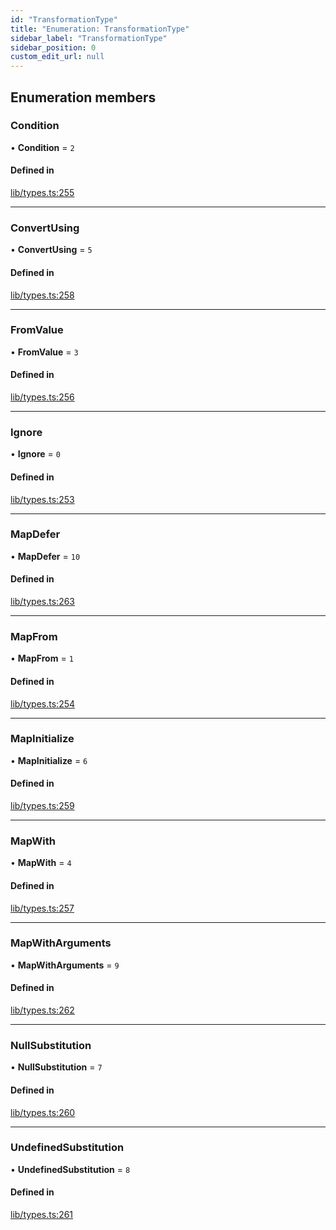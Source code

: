 ```yaml
---
id: "TransformationType"
title: "Enumeration: TransformationType"
sidebar_label: "TransformationType"
sidebar_position: 0
custom_edit_url: null
---
```


## Enumeration members

### Condition

• **Condition** = `2`

#### Defined in

[lib/types.ts:255](https://github.com/nartc/mapper/blob/26cdf55/packages/core/src/lib/types.ts#L255)

___

### ConvertUsing

• **ConvertUsing** = `5`

#### Defined in

[lib/types.ts:258](https://github.com/nartc/mapper/blob/26cdf55/packages/core/src/lib/types.ts#L258)

___

### FromValue

• **FromValue** = `3`

#### Defined in

[lib/types.ts:256](https://github.com/nartc/mapper/blob/26cdf55/packages/core/src/lib/types.ts#L256)

___

### Ignore

• **Ignore** = `0`

#### Defined in

[lib/types.ts:253](https://github.com/nartc/mapper/blob/26cdf55/packages/core/src/lib/types.ts#L253)

___

### MapDefer

• **MapDefer** = `10`

#### Defined in

[lib/types.ts:263](https://github.com/nartc/mapper/blob/26cdf55/packages/core/src/lib/types.ts#L263)

___

### MapFrom

• **MapFrom** = `1`

#### Defined in

[lib/types.ts:254](https://github.com/nartc/mapper/blob/26cdf55/packages/core/src/lib/types.ts#L254)

___

### MapInitialize

• **MapInitialize** = `6`

#### Defined in

[lib/types.ts:259](https://github.com/nartc/mapper/blob/26cdf55/packages/core/src/lib/types.ts#L259)

___

### MapWith

• **MapWith** = `4`

#### Defined in

[lib/types.ts:257](https://github.com/nartc/mapper/blob/26cdf55/packages/core/src/lib/types.ts#L257)

___

### MapWithArguments

• **MapWithArguments** = `9`

#### Defined in

[lib/types.ts:262](https://github.com/nartc/mapper/blob/26cdf55/packages/core/src/lib/types.ts#L262)

___

### NullSubstitution

• **NullSubstitution** = `7`

#### Defined in

[lib/types.ts:260](https://github.com/nartc/mapper/blob/26cdf55/packages/core/src/lib/types.ts#L260)

___

### UndefinedSubstitution

• **UndefinedSubstitution** = `8`

#### Defined in

[lib/types.ts:261](https://github.com/nartc/mapper/blob/26cdf55/packages/core/src/lib/types.ts#L261)
